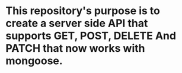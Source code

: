 <h1>
This repository's purpose is to create a server side API that supports GET, POST, DELETE And PATCH that now works with mongoose.
</h1>